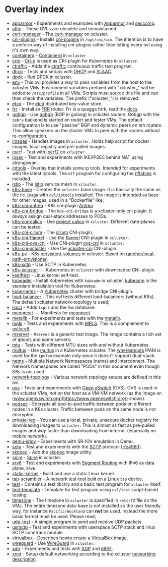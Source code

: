 # Overlay index

 * [apparmor](./apparmor/README.md) -  Experiments and examples with [Apparmor](https://apparmor.net/) and [seccomp](https://en.wikipedia.org/wiki/Seccomp). 
 * [attic](./attic/README.md) -  These OVLs are obsolete and unmaintained 
 * [cert-manager](./cert-manager/README.md) -  The [cert-manager](https://github.com/jetstack/cert-manager) on xcluster. 
 * [cni-plugins](./cni-plugins/README.md) -  Installs [cni-plugins](https://github.com/containernetworking/plugins) in `/opt/cni/bin`. The intention is to have a uniform way of installing cni-plugins rather than letting every ovl using it's own way. 
 * [containerd](./containerd/README.md) -  [Containerd](https://containerd.io/) in `xcluster`. 
 * [crio](./crio/README.md) -  [Cri-o](https://github.com/cri-o/cri-o) is used as CRI-plugin for Kubernetes in `xcluster`. 
 * [ctraffic](./ctraffic/README.md) -  Adds the [ctraffic](https://github.com/Nordix/ctraffic) continuous traffic test program. 
 * [dhcp](./dhcp/README.md) -  Tests and setups with [DHCP](https://en.wikipedia.org/wiki/Dynamic_Host_Configuration_Protocol) and [SLAAC](https://en.wikipedia.org/wiki/IPv6#Stateless_address_autoconfiguration_(SLAAC)). 
 * [dpdk](./dpdk/README.md) -  Run DPDK in xcluster. 
 * [env](./env/README.md) -  This ovl provides a way to pass variables from the host to the xcluster VMs. Environment variables prefixed with "xcluster_" will be added to `/etc/profile` in all VMs. Scripts must source this file and can then check the variables. The prefix ("xcluster_") is removed. 
 * [etcd](./etcd/README.md) -  The [etcd](https://github.com/coreos/etcd) distributed key-value store. 
 * [frr](./frr/README.md) -  Install an [FRR](https://frrouting.org/) router. Frr is a quagga fork, read the [docs](http://docs.frrouting.org/en/latest/). 
 * [gobgp](./gobgp/README.md) -  Use [gobgp](https://github.com/osrg/gobgp) (BGP in golang) in xcluster routers. Gobgp with the `zebra` backend is started on router and tester VMs. The default configuration is to use "passive" BGP and dynamic peers on teh routers. This allow speakers on the cluster VMs to peer with the routers without re-configuration. 
 * [images](./images/README.md) -  Handles images in `xcluster`. Holds help script for docker images, local registry and pre-pulled images. 
 * [iperf](./iperf/README.md) -  Test with [iperf2](https://sourceforge.net/projects/iperf2/) on `xcluster`. 
 * [ipsec](./ipsec/README.md) -  Test and experiments with IKE/IPSEC behind NAT using strongswan. 
 * [iptools](./iptools/README.md) -  Overlay that installs some ip tools. Intended for experiments with the latest iptools. The `ntf` program for configuring the [nftables](https://netfilter.org/projects/nftables/index.html) is included. 
 * [istio](./istio/README.md) -  The [Istio](https://istio.io/) service mesh in `xcluster`. 
 * [k8s-base](./k8s-base/README.md) -  Creates the `xcluster` base image. It is basically the same as the `hd.image` with `ovl/iptools` installed. The image is intended as base for other images, used in a "Dockerfile" like; 
 * [k8s-cni-antrea](./k8s-cni-antrea/README.md) -  K8s cni-plugin [Antrea](https://github.com/antrea-io/antrea) 
 * [k8s-cni-bridge](./k8s-cni-bridge/README.md) -  The `k8s-cni-bridge` is a xcluster-only cni plugin. It *always* assign dual-stack addresses to PODs. 
 * [k8s-cni-calico](./k8s-cni-calico/README.md) -  Use [project calico](https://www.projectcalico.org/) in `xcluster`. Different date-planes can be tested. 
 * [k8s-cni-cilium](./k8s-cni-cilium/README.md) -  The [cilium](https://github.com/cilium/cilium) CNI-plugin, 
 * [k8s-cni-flannel](./k8s-cni-flannel/README.md) -  Use the [flannel](https://github.com/flannel-io/flannel) CNI-plugin in `xcluster`. 
 * [k8s-cni-ovs-cni](./k8s-cni-ovs-cni/README.md) -  Use CNI-plugin [ovs-cni](https://github.com/k8snetworkplumbingwg/ovs-cni) in `xcluster`. 
 * [k8s-cni-xcluster](./k8s-cni-xcluster/README.md) -  Use the [xcluster-cni](https://github.com/Nordix/xcluster-cni) CNI-plugin. 
 * [k8s-pv](./k8s-pv/README.md) -  K8s [persistent-volumes](https://kubernetes.io/docs/concepts/storage/persistent-volumes/) in xcluster. Based on [rancher/local-path-provisioner](https://github.com/rancher/local-path-provisioner). 
 * [k8s-sctp](./k8s-sctp/README.md) -  Use SCTP in Kubernetes. 
 * [k8s-xcluster](./k8s-xcluster/README.md) -  - Kubernetes in `xcluster` with downloaded CNI-plugin. 
 * [kselftest](./kselftest/README.md) -  Linux kernel self-test. 
 * [kubeadm](./kubeadm/README.md) -  Install Kubernetes with `kubeadm` in xcluster. [kubeadm](https://github.com/kubernetes/kubeadm) is the standard installation tool for Kubernetes. 
 * [kubernetes](./kubernetes/README.md) -  A [Kubernetes](https://kubernetes.io/) cluster with bridge CNI-plugin. 
 * [load-balancer](./load-balancer/README.md) -  This ovl tests different load-balancers (without K8s). The default xcluster network-topology is used; 
 * [lspci](./lspci/README.md) -  Adds `lspci` and the hw database. 
 * [mconnect](./mconnect/README.md) -  - Manifests for [mconnect](https://github.com/Nordix/mconnect) 
 * [metallb](./metallb/README.md) -  For experiments and tests with the [metallb](https://github.com/danderson/metallb). 
 * [mpls](./mpls/README.md) -  Tests and experiments with [MPLS](https://en.wikipedia.org/wiki/Multiprotocol_Label_Switching). This is a complement to [ovl/srv6](https://github.com/Nordix/xcluster/tree/master/ovl/srv6). 
 * [mserver](./mserver/README.md) -  `Mserver` is a generic test image. The image contains a rich set of iptools and some servers; 
 * [mtu](./mtu/README.md) -  Tests with different MTU sizes with and without Kubernetes. 
 * [multus](./multus/README.md) -  Use [multus](https://github.com/k8snetworkplumbingwg/multus-cni) in a Kubernetes xcluster. The [whereabouts](https://github.com/k8snetworkplumbingwg/whereabouts) IPAM is used for the `ipvlan` example only since it doesn't support dual-stack. 
 * [netns](./netns/README.md) -  Multiple Network Namespaces (netns) and interconnect. The Network Namespaces are called "PODs" in this document even though K8s is not used. 
 * [network-topology](./network-topology/README.md) -  Various network topology setups are defined in this ovl. 
 * [ovs](./ovs/README.md) -  Tests and experiments with [Open vSwitch](https://www.openvswitch.org/) (OVS). OVS is used in the xcluster VMs, *not on the host* as a VM-VM network (as the image on [www.openvswitch.org](https://www.openvswitch.org/) shows). 
 * [podsec](./podsec/README.md) -  Encrypts all pod-to-pod traffic between pods on different nodes in a K8s cluster. Traffic between pods on the same node is not encrypted. 
 * [private-reg](./private-reg/README.md) -  You can use a local, private, unsecure docker registry for downloading images to `xcluster`. This is almost as fast as pre-pulled images and *way* faster than downloading from internet (especially on mobile network). 
 * [qemu-sriov](./qemu-sriov/README.md) -  Experiments with SR-IOV emulation in Qemu. 
 * [sctp](./sctp/README.md) -  Test and experiments with the [SCTP](https://en.wikipedia.org/wiki/Stream_Control_Transmission_Protocol) protocol ([rfc4960](https://datatracker.ietf.org/doc/html/rfc4960)). 
 * [skopeo](./skopeo/README.md) -  Add the [skopeo](https://github.com/containers/skopeo) image utility. 
 * [spire](./spire/README.md) -  [Spire](https://spiffe.io/docs/latest/spire-about/spire-concepts/) in xcluster. 
 * [srv6](./srv6/README.md) -  Test and experiments with [Segment Routing](https://en.wikipedia.org/wiki/Segment_routing) with IPv6 as data plane, `SRv6`. 
 * [static-kernel](./static-kernel/README.md) -  Build and use a static Linux kernel. 
 * [tap-scrambler](./tap-scrambler/README.md) -  A network test-tool built on a Linux `tap` device. 
 * [test](./test/README.md) -  Contains a test library and a basic test program for `xcluster` itself. 
 * [test-template](./test-template/README.md) -  Template for test program using `ovl/test` script-based testing. 
 * [timezone](./timezone/README.md) -  The timezone in `xcluster` is specified in `/etc/TZ` file on the VMs. The entire timezone data-base is not installed so the user friendly way, for instance `Pacific/Auckland` can **not** be used. Instead the more basic format must be used. Please read; 
 * [udp-test](./udp-test/README.md) -  A simple program to send and receive UDP packets. 
 * [usrsctp](./usrsctp/README.md) -  Test and experiments with userspace SCTP stack and linux SCTP conntrack module 
 * [virtualbox](./virtualbox/README.md) -  Describes howto create a [VirtualBox](https://www.virtualbox.org/) image. 
 * [wireguard](./wireguard/README.md) -  Use [WireGuard](https://www.wireguard.com/) in `xcluster`. 
 * [xdp](./xdp/README.md) -  Experiments and tests with [XDP](https://en.wikipedia.org/wiki/Express_Data_Path) and [eBPF](https://ebpf.io/). 
 * [xnet](./xnet/README.md) -  Setup default networking according to the xcluster [networking description](../../doc/networking.md). 
